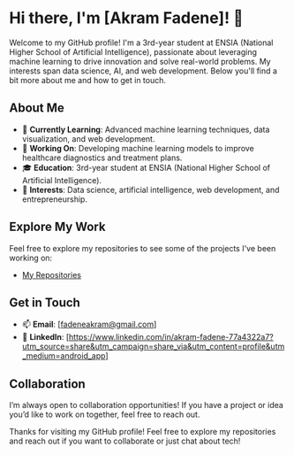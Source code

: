 # Hi there, I'm [Akram Fadene]! 👋

Welcome to my GitHub profile! I'm a 3rd-year student at ENSIA (National Higher School of Artificial Intelligence), passionate about leveraging machine learning to drive innovation and solve real-world problems. My interests span data science, AI, and web development. Below you'll find a bit more about me and how to get in touch.

## About Me

- 🌱 **Currently Learning**: Advanced machine learning techniques, data visualization, and web development.
- 💼 **Working On**: Developing machine learning models to improve healthcare diagnostics and treatment plans.
- 🎓 **Education**: 3rd-year student at ENSIA (National Higher School of Artificial Intelligence).
- 🔭 **Interests**: Data science, artificial intelligence, web development, and entrepreneurship.

## Explore My Work

Feel free to explore my repositories to see some of the projects I've been working on:

- [My Repositories](https://github.com/Fadene-Akram)

## Get in Touch

- 📫 **Email**: [fadeneakram@gmail.com]
- 💼 **LinkedIn**: [https://www.linkedin.com/in/akram-fadene-77a4322a7?utm_source=share&utm_campaign=share_via&utm_content=profile&utm_medium=android_app]

## Collaboration

I’m always open to collaboration opportunities! If you have a project or idea you’d like to work on together, feel free to reach out.


Thanks for visiting my GitHub profile! Feel free to explore my repositories and reach out if you want to collaborate or just chat about tech!


<!---
Fadene-Akram/Fadene-Akram is a ✨ special ✨ repository because its `README.md` (this file) appears on your GitHub profile.
You can click the Preview link to take a look at your changes.
--->
